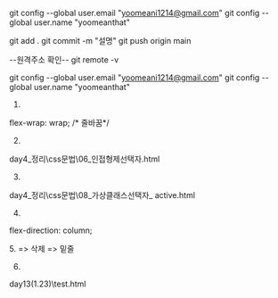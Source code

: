 git config --global user.email "yoomeani1214@gmail.com"
  git config --global user.name "yoomeanthat"

 git add .
git commit -m "설명"
git push origin main

--원격주소 확인--
git remote -v

git config --global user.email "yoomeani1214@gmail.com"
git config --global user.name "yoomeanthat"

1.
flex-wrap: wrap;    /* 줄바꿈*/

2.
day4_정리\css문법\06_인접형제선택자.html

3.
day4_정리\css문법\08_가상클래스선택자_ active.html

4.
flex-direction: column;

5.<del></del> => 삭제 <ins></ins> => 밑줄

6.
day13(1.23)\test.html